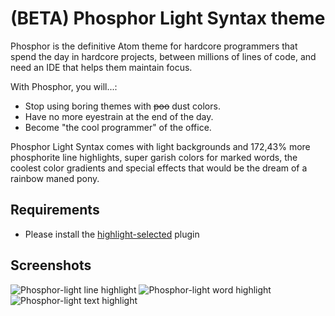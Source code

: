 # (BETA) Phosphor Light Syntax theme

Phosphor is the definitive Atom theme for hardcore programmers that spend the day in hardcore projects, between millions of lines of code, and need an IDE that helps them maintain focus.

With Phosphor, you will...:
  * Stop using boring themes with ~~poo~~ dust colors.
  * Have no more eyestrain at the end of the day.
  * Become "the cool programmer" of the office.

Phosphor Light Syntax comes with light backgrounds and 172,43% more phosphorite line highlights, super garish colors for marked words, the coolest color gradients and special effects that would be the dream of a rainbow maned pony.

## Requirements

  * Please install the [highlight-selected](https://atom.io/packages/highlight-selected) plugin

## Screenshots

![Phosphor-light line highlight](http://res.cloudinary.com/oscardc/image/upload/q_auto/v1494083757/phosphor/syntax/phosphor-line-highlight.gif)
![Phosphor-light word highlight](http://res.cloudinary.com/oscardc/image/upload/q_auto/v1494083757/phosphor/syntax/phosphor-word-highlight.gif)
![Phosphor-light text highlight](http://res.cloudinary.com/oscardc/image/upload/q_auto/v1494083757/phosphor/syntax/phosphor-text-highlight.gif)
